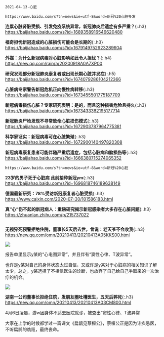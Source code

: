 ```
2021-04-13-心脏
```
```note
https://www.baidu.com/s?tn=news&ie=utf-8&word=新冠%20心脏多发
```
**连累心脏肾脏受损、引发免疫系统异常，新冠肺炎后遗症有多严重？**{:.h3}<br>
<https://baijiahao.baidu.com/s?id=1689358916546620480>

**福奇担忧新冠造成的心脏损伤可能会是长期的**{:.h3}<br>
<https://baijiahao.baidu.com/s?id=1679149752923289904>

**外媒：为什么新冠病毒对心脏影响如此令人担忧？**{:.h4}<br>
<https://new.qq.com/rain/a/20200918A0A7XP00>

**研究发现部分新冠肺炎康复者或出现长期心脏并发症**{:.h5}<br>
<https://baijiahao.baidu.com/s?id=1674079286104212366>

**心脏病专家警告新冠危机正向慢性病转移**{:.h3}<br>
<https://baijiahao.baidu.com/s?id=1673455501775187709>

**新冠病毒损伤心脏？专家研究表明：是的，而且这种损害危险且持久**{:.h3}<br>
<https://baijiahao.baidu.com/s?id=1673433382195177714>

**新冠肺炎尸检发现不寻常致命心脏损伤模式**{:.h3}<br>
<https://baijiahao.baidu.com/s?id=1672903787964775381>

**科学家证实：新冠病毒可在心脏繁殖**{:.h3}<br>
<https://baijiahao.baidu.com/s?id=1672900140497820308>

**新冠病毒康复患者可能伴随严重后遗症，包括心脏病和脑损伤等**{:.h3}<br>
<https://baijiahao.baidu.com/s?id=1666380715274065352>

```note
https://www.baidu.com/s?tn=news&ie=utf-8&word=新冠%20心脏
```
**23岁的男子死于心脏病 此前接种新冠ym**{:.h3}<br>
<https://baijiahao.baidu.com/s?id=1696818746189638149>

**德国最新研究：78%受访新冠康复者心脏受损**{:.h3}<br>
<https://www.caixin.com/2020-07-30/101586183.html>

**真“心”伤不起的新冠病人：重磅研究揭示新冠感染者大多存在心脏问题**{:.h3}<br>
<https://zhuanlan.zhihu.com/p/215737022>

```tip
```
**无视猝死预警拒绝住院，董事长5天后去世，曾说：老天爷不会收我**{:.h3}<br>
<https://new.qq.com/omn/20210413/20210413A05KKS00.html>

![](http://inews.gtimg.com/newsapp_bt/0/13404861412/1000)

报告单里显示y某的“心电图异常”，并且伴有“窦性心律、T波异常”。

也许是y某对自己的身体状态太过自信，又或许是y某对于心脏病的相关知识了解太少，总之，y某选择了不相信医生的诊断，也放弃了自己给自己争取来的一次治疗的机会。

![](http://inews.gtimg.com/newsapp_bt/0/13404861391/1000)

**湖南一公司董事长拒绝住院，发朋友圈吐槽医生，五天后猝死**{:.h3}<br>
<https://new.qq.com/omn/20210413/20210413A03CM800.html>

4月6日凌晨，游w因身体不适去医院就诊，被查出“窦性心律、T波异常

大家在上学的时候都学过一篇课文《扁鹊见蔡桓公》，蔡桓公正是因为讳疾忌医，不听扁鹊的劝阻，最终丧命。
